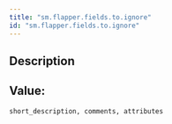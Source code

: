 ```yaml
---
title: "sm.flapper.fields.to.ignore"
id: "sm.flapper.fields.to.ignore"
---
```

## Description



## Value: 
```
short_description, comments, attributes
```